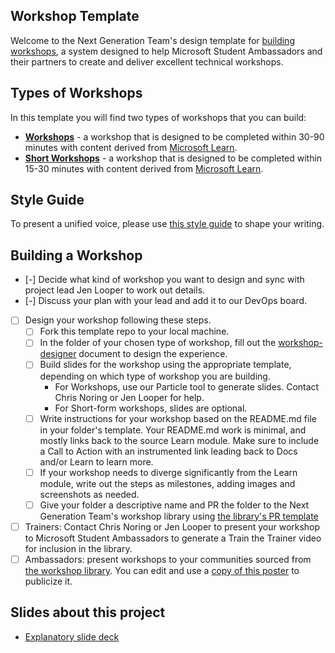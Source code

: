 ## Workshop Template

Welcome to the Next Generation Team's design template for [building workshops](presentation.pptx), a system designed to help Microsoft Student Ambassadors and their partners to create and deliver excellent technical workshops.

## Types of Workshops

In this template you will find two types of workshops that you can build:

* **[Workshops](./workshop/README.md)** - a workshop that is designed to be completed within 30-90 minutes with content derived from [Microsoft Learn](https://learn.microsoft.com).
* **[Short Workshops](./short-workshop/README.md)** - a workshop that is designed to be completed within 15-30 minutes with content derived from [Microsoft Learn](https://learn.microsoft.com).

## Style Guide

To present a unified voice, please use [this style guide](https://github.com/jlooper/curriculum-template/wiki/Voice) to shape your writing.

## Building a Workshop

- [-] Decide what kind of workshop you want to design and sync with project lead Jen Looper to work out details.
- [-] Discuss your plan with your lead and add it to our DevOps board.
- [ ] Design your workshop following these steps.
    - [ ] Fork this template repo to your local machine.
    - [ ] In the folder of your chosen type of workshop, fill out the [workshop-designer](./workshop/workshop-designer.md) document to design the experience.
    - [ ] Build slides for the workshop using the appropriate template, depending on which type of workshop you are building.
        - For Workshops, use our Particle tool to generate slides. Contact Chris Noring or Jen Looper for help.
        - For Short-form workshops, slides are optional.
    - [ ] Write instructions for your workshop based on the README.md file in your folder's template. Your README.md work is minimal, and mostly links back to the source Learn module. Make sure to include a Call to Action with an instrumented link leading back to Docs and/or Learn to learn more.
    - [ ] If your workshop needs to diverge significantly from the Learn module, write out the steps as milestones, adding images and screenshots as needed.
    - [ ] Give your folder a descriptive name and PR the folder to the Next Generation Team's workshop library using [the library's PR template](https://github.com/microsoft/workshop-library)
- [ ] Trainers: Contact Chris Noring or Jen Looper to present your workshop to Microsoft Student Ambassadors to generate a Train the Trainer video for inclusion in the library.
- [ ] Ambassadors: present workshops to your communities sourced from [the workshop library](https://github.com/microsoft/workshop-library). You can edit and use a [copy of this poster](https://www.canva.com/design/DAEuDXXR9us/share/preview?token=Je0_213uqxmYaXnNYz1v-Q&role=EDITOR&utm_content=DAEuDXXR9us&utm_campaign=designshare&utm_medium=link&utm_source=sharebutton) to publicize it.

## Slides about this project

- [Explanatory slide deck](https://github.com/microsoft/workshop-template/blob/main/presentation.pptx?raw=true)
